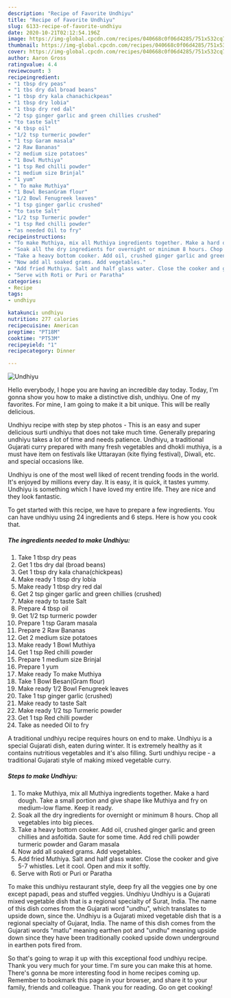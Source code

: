 ```yaml
---
description: "Recipe of Favorite Undhiyu"
title: "Recipe of Favorite Undhiyu"
slug: 6133-recipe-of-favorite-undhiyu
date: 2020-10-21T02:12:54.196Z
image: https://img-global.cpcdn.com/recipes/040668c0f06d4285/751x532cq70/undhiyu-recipe-main-photo.jpg
thumbnail: https://img-global.cpcdn.com/recipes/040668c0f06d4285/751x532cq70/undhiyu-recipe-main-photo.jpg
cover: https://img-global.cpcdn.com/recipes/040668c0f06d4285/751x532cq70/undhiyu-recipe-main-photo.jpg
author: Aaron Gross
ratingvalue: 4.4
reviewcount: 3
recipeingredient:
- "1 tbsp dry peas"
- "1 tbs dry dal broad beans"
- "1 tbsp dry kala chanachickpeas"
- "1 tbsp dry lobia"
- "1 tbsp dry red dal"
- "2 tsp ginger garlic and green chillies crushed"
- "to taste Salt"
- "4 tbsp oil"
- "1/2 tsp turmeric powder"
- "1 tsp Garam masala"
- "2 Raw Bananas"
- "2 medium size potatoes"
- "1 Bowl Muthiya"
- "1 tsp Red chilli powder"
- "1 medium size Brinjal"
- "1 yum"
- " To make Muthiya"
- "1 Bowl BesanGram flour"
- "1/2 Bowl Fenugreek leaves"
- "1 tsp ginger garlic crushed"
- "to taste Salt"
- "1/2 tsp Turmeric powder"
- "1 tsp Red chilli powder"
- "as needed Oil to fry"
recipeinstructions:
- "To make Muthiya, mix all Muthiya ingredients together. Make a hard dough. Take a small portion and give shape like Muthiya and fry on medium-low flame. Keep it ready."
- "Soak all the dry ingredients for overnight or minimum 8 hours. Chop all vegetables into big pieces."
- "Take a heavy bottom cooker. Add oil, crushed ginger garlic and green chillies and asfoitida. Saute for some time. Add red chilli powder turmeric powder and Garam masala"
- "Now add all soaked grams. Add vegetables."
- "Add fried Muthiya. Salt and half glass water. Close the cooker and give 5-7 whistles. Let it cool. Open and mix it softly."
- "Serve with Roti or Puri or Paratha"
categories:
- Recipe
tags:
- undhiyu

katakunci: undhiyu 
nutrition: 277 calories
recipecuisine: American
preptime: "PT18M"
cooktime: "PT53M"
recipeyield: "1"
recipecategory: Dinner

---
```



![Undhiyu](https://img-global.cpcdn.com/recipes/040668c0f06d4285/751x532cq70/undhiyu-recipe-main-photo.jpg)

Hello everybody, I hope you are having an incredible day today. Today, I'm gonna show you how to make a distinctive dish, undhiyu. One of my favorites. For mine, I am going to make it a bit unique. This will be really delicious.

Undhiyu recipe with step by step photos - This is an easy and super delicious surti undhiyu that does not take much time. Generally preparing undhiyu takes a lot of time and needs patience. Undhiyu, a traditional Gujarati curry prepared with many fresh vegetables and dhokli muthiya, is a must have item on festivals like Uttarayan (kite flying festival), Diwali, etc. and special occasions like.

Undhiyu is one of the most well liked of recent trending foods in the world. It's enjoyed by millions every day. It is easy, it is quick, it tastes yummy. Undhiyu is something which I have loved my entire life. They are nice and they look fantastic.


To get started with this recipe, we have to prepare a few ingredients. You can have undhiyu using 24 ingredients and 6 steps. Here is how you cook that.

<!--inarticleads1-->

##### The ingredients needed to make Undhiyu:

1. Take 1 tbsp dry peas
1. Get 1 tbs dry dal (broad beans)
1. Get 1 tbsp dry kala chana(chickpeas)
1. Make ready 1 tbsp dry lobia
1. Make ready 1 tbsp dry red dal
1. Get 2 tsp ginger garlic and green chillies (crushed)
1. Make ready to taste Salt
1. Prepare 4 tbsp oil
1. Get 1/2 tsp turmeric powder
1. Prepare 1 tsp Garam masala
1. Prepare 2 Raw Bananas
1. Get 2 medium size potatoes
1. Make ready 1 Bowl Muthiya
1. Get 1 tsp Red chilli powder
1. Prepare 1 medium size Brinjal
1. Prepare 1 yum
1. Make ready  To make Muthiya
1. Take 1 Bowl Besan(Gram flour)
1. Make ready 1/2 Bowl Fenugreek leaves
1. Take 1 tsp ginger garlic (crushed)
1. Make ready to taste Salt
1. Make ready 1/2 tsp Turmeric powder
1. Get 1 tsp Red chilli powder
1. Take as needed Oil to fry


A traditional undhiyu recipe requires hours on end to make. Undhiyu is a special Gujarati dish, eaten during winter. It is extremely healthy as it contains nutritious vegetables and it&#39;s also filling. Surti undhiyu recipe - a traditional Gujarati style of making mixed vegetable curry. 

<!--inarticleads2-->

##### Steps to make Undhiyu:

1. To make Muthiya, mix all Muthiya ingredients together. Make a hard dough. Take a small portion and give shape like Muthiya and fry on medium-low flame. Keep it ready.
1. Soak all the dry ingredients for overnight or minimum 8 hours. Chop all vegetables into big pieces.
1. Take a heavy bottom cooker. Add oil, crushed ginger garlic and green chillies and asfoitida. Saute for some time. Add red chilli powder turmeric powder and Garam masala
1. Now add all soaked grams. Add vegetables.
1. Add fried Muthiya. Salt and half glass water. Close the cooker and give 5-7 whistles. Let it cool. Open and mix it softly.
1. Serve with Roti or Puri or Paratha


To make this undhiyu restaurant style, deep fry all the veggies one by one except papadi, peas and stuffed veggies. Undhiyu Undhiyu is a Gujarati mixed vegetable dish that is a regional specialty of Surat, India. The name of this dish comes from the Gujarati word &#34;undhu&#34;, which translates to upside down, since the. Undhiyu is a Gujarati mixed vegetable dish that is a regional specialty of Gujarat, India. The name of this dish comes from the Gujarati words &#34;matlu&#34; meaning earthen pot and &#34;undhu&#34; meaning upside down since they have been traditionally cooked upside down underground in earthen pots fired from. 

So that's going to wrap it up with this exceptional food undhiyu recipe. Thank you very much for your time. I'm sure you can make this at home. There's gonna be more interesting food in home recipes coming up. Remember to bookmark this page in your browser, and share it to your family, friends and colleague. Thank you for reading. Go on get cooking!
